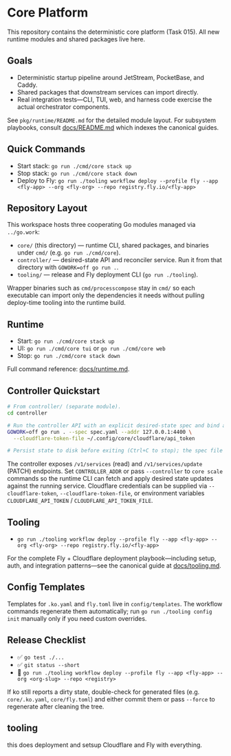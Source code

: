 # Core Platform

This repository contains the deterministic core platform (Task 015). All new
runtime modules and shared packages live here.

## Goals
- Deterministic startup pipeline around JetStream, PocketBase, and Caddy.
- Shared packages that downstream services can import directly.
- Real integration tests—CLI, TUI, web, and harness code exercise the actual
  orchestrator components.

See `pkg/runtime/README.md` for the detailed module layout. For subsystem
playbooks, consult [docs/README.md](docs/README.md) which indexes the
canonical guides.

## Quick Commands
- Start stack: `go run ./cmd/core stack up`
- Stop stack: `go run ./cmd/core stack down`
- Deploy to Fly: `go run ./tooling workflow deploy --profile fly --app <fly-app> --org <fly-org> --repo registry.fly.io/<fly-app>`


## Repository Layout
This workspace hosts three cooperating Go modules managed via `../go.work`:
- `core/` (this directory) — runtime CLI, shared packages, and binaries under `cmd/` (e.g. `go run ./cmd/core`).
- `controller/` — desired-state API and reconciler service. Run it from that directory with `GOWORK=off go run .`.
- `tooling/` — release and Fly deployment CLI (`go run ./tooling`).

Wrapper binaries such as `cmd/processcompose` stay in `cmd/` so each executable can import only the dependencies it needs without pulling deploy-time tooling into the runtime build.

## Runtime
- Start: `go run ./cmd/core stack up`
- UI: `go run ./cmd/core tui` or `go run ./cmd/core web`
- Stop: `go run ./cmd/core stack down`

Full command reference: [docs/runtime.md](docs/runtime.md).

## Controller Quickstart
```sh
# From controller/ (separate module).
cd controller

# Run the controller API with an explicit desired-state spec and bind address.
GOWORK=off go run . --spec spec.yaml --addr 127.0.0.1:4400 \
  --cloudflare-token-file ~/.config/core/cloudflare/api_token

# Persist state to disk before exiting (Ctrl+C to stop); the spec file is updated on shutdown.
```

The controller exposes `/v1/services` (read) and `/v1/services/update` (PATCH) endpoints. Set
`CONTROLLER_ADDR` or pass `--controller` to `core scale` commands so the runtime CLI can fetch and
apply desired state updates against the running service. Cloudflare credentials can be supplied via
`--cloudflare-token`, `--cloudflare-token-file`, or environment variables
`CLOUDFLARE_API_TOKEN` / `CLOUDFLARE_API_TOKEN_FILE`.

## Tooling
- `go run ./tooling workflow deploy --profile fly --app <fly-app> --org <fly-org> --repo registry.fly.io/<fly-app>`

For the complete Fly + Cloudflare deployment playbook—including setup, auth,
and integration patterns—see the canonical guide at [docs/tooling.md](docs/tooling.md).

## Config Templates
Templates for `.ko.yaml` and `fly.toml` live in `config/templates`. The workflow
commands regenerate them automatically; run `go run ./tooling config init`
manually only if you need custom overrides.

## Release Checklist
- ✅ `go test ./...`
- ✅ `git status --short`
- 🚀 `go run ./tooling workflow deploy --profile fly --app <fly-app> --org <org-slug> --repo <registry>`

If ko still reports a dirty state, double-check for generated files (e.g. `core/.ko.yaml`, `core/fly.toml`) and either commit them or pass `--force` to regenerate after cleaning the tree.

## tooling

this does deployment and setsup Cloudflare and Fly with everything. 
